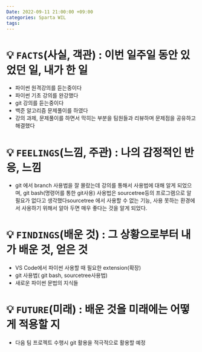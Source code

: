 ```yaml
---
Date: 2022-09-11 21:00:00 +09:00
categories: Sparta WIL
tags:
---
```


# 💡 **`FACTS`(사실, 객관)** : 이번 일주일 동안 있었던 일, 내가 한 일

- 파이썬 원격강의를 듣는중이다
- 파이썬 기초 강의를 완강했다
- git 강의를 듣는중이다
- 백준 알고리즘 문제풀이를 하였다
- 강의 과제, 문제풀이를 하면서 막히는 부분을 팀원들과 리뷰하며 문제점을 공유하고 해결했다

# 💡 **`FEELINGS`(느낌, 주관)** : 나의 감정적인 반응, 느낌

- git 에서 branch 사용법을 잘 몰랐는데 강의를 통해서 사용법에 대해 알게 되었으며, git bash(명령어를 통한 git사용) 사용법은 sourcetree등의 프로그램으로 알 필요가 없다고 생각했다sourcetree 에서 사용할 수 없는 기능, 사용 못하는 환경에서 사용하기 위해서 알아 두면 매우 좋다는 것을 알게 되었다.

# 💡 **`FINDINGS`(배운 것)** : 그 상황으로부터 내가 배운 것, 얻은 것

- VS Code에서 파이썬 사용할 때 필요한 extension(확장)
- git 사용법( git bash, sourcetree사용법)
- 새로운 파이썬 문법의 지식들

# 💡 **`FUTURE`(미래)** : 배운 것을 미래에는 어떻게 적용할 지

- 다음 팀 프로젝트 수행시 git 활용을 적극적으로 활용할 예정
